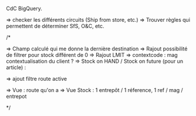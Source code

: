 CdC BigQuery.

=> checker les différents circuits (Ship from store, etc.)
=> Trouver règles qui permettent de déterminer SfS, O&C, etc.


/*

=> Champ calculé qui me donne la dernière destination
=> Rajout possibilité de filtrer pour stock différent de 0
=> Rajout LMIT
=> contextcode : mag contextualisation du client ?
=> Stock on HAND / Stock on future (pour un article) : 

=> ajout filtre route active


=> Vue : route qu'on a 
=> Vue Stock : 1 entrepôt / 1 réference, 1 ref / mag / entrepot

*/
